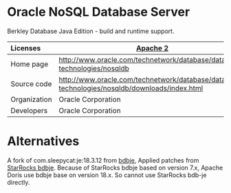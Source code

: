 <!--
Licensed to the Apache Software Foundation (ASF) under one
or more contributor license agreements.  See the NOTICE file
distributed with this work for additional information
regarding copyright ownership.  The ASF licenses this file
to you under the Apache License, Version 2.0 (the
"License"); you may not use this file except in compliance
with the License.  You may obtain a copy of the License at

  http://www.apache.org/licenses/LICENSE-2.0

Unless required by applicable law or agreed to in writing,
software distributed under the License is distributed on an
"AS IS" BASIS, WITHOUT WARRANTIES OR CONDITIONS OF ANY
KIND, either express or implied.  See the License for the
specific language governing permissions and limitations
under the License.
-->

# Oracle NoSQL Database Server

Berkley Database Java Edition - build and runtime support.

| Licenses     | [Apache 2](http://www.apache.org/licenses/LICENSE-2.0.txt)   |
| :----------- | ------------------------------------------------------------ |
| Home page    | http://www.oracle.com/technetwork/database/database-technologies/nosqldb |
| Source code  | http://www.oracle.com/technetwork/database/database-technologies/nosqldb/downloads/index.html |
| Organization | Oracle Corporation                                           |
| Developers   | Oracle Corporation                                           |

# Alternatives

A fork of com.sleepycat:je:18.3.12 from [bdbje](https://repo1.maven.org/maven2/com/sleepycat/je/18.3.12/je-18.3.12-sources.jar), Applied patches from [StarRocks bdbje](https://github.com/StarRocks/bdb-je/).
Because of  StarRocks bdbje based on version 7.x, Apache Doris use bdbje  base on version 18.x.  So cannot use StarRocks bdb-je directly.
